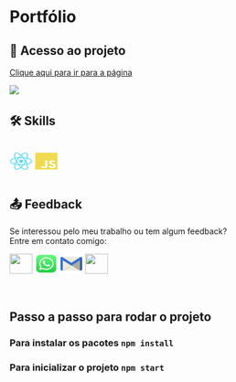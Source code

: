 # Portfólio
 
## 🔗 Acesso ao projeto
<a href="https://">Clique aqui para ir para a página</a>

[<img src="src/_assets/gifs/tela.gif">]("https://portfolio-jhony-freitas.vercel.app/")

## 🛠 Skills
<div style="display: inline_block"><br>
  <img align="center" alt="Js" height="30" width="40" src="src/_assets/icons/react-icone.png">
  <img align="center" alt="Js" height="30" width="40" src="https://raw.githubusercontent.com/devicons/devicon/master/icons/javascript/javascript-plain.svg">
</div>
<br/>

## 📤 Feedback
Se interessou pelo meu trabalho ou tem algum feedback? <br/> 
Entre em contato comigo:
<br/>
 
<p align="left"> 
 <a href="https://www.linkedin.com/in/jhony-freitas/" target="_blank" rel="noreferrer"><img src="https://raw.githubusercontent.com/danielcranney/readme-generator/main/public/icons/socials/linkedin.svg" width="40" height="35" /></a>
 <a href ="https://api.whatsapp.com/send?phone=5511948127577&text" target="_blank" rel="noreferrer"><img src="./src/_assets/icons/whatsapp.png" width="40" height="35" /></a>
 <a href ="mailto:jhony00._@hotmail.com" target="_blank" rel="noreferrer"><img src="src/_assets/icons/email-icone.png" width="40" height="35" /></a>
 <a href="https://discord.com/users/jhonyFreitas#1359" target="_blank" rel="noreferrer"><img src="https://raw.githubusercontent.com/danielcranney/readme-generator/main/public/icons/socials/discord.svg" width="40" height="35" /></a> 

 </p>
<br/>

## Passo a passo para rodar o projeto

### Para instalar os pacotes `npm install`

### Para inicializar o projeto `npm start`
